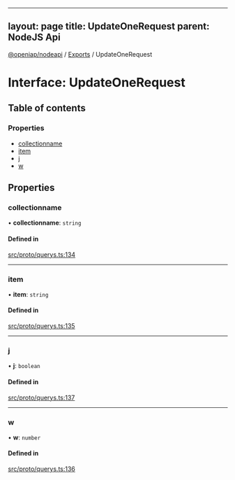 
---
layout: page
title: UpdateOneRequest
parent: NodeJS Api
---
[@openiap/nodeapi](../README.md) / [Exports](../modules.md) / UpdateOneRequest

# Interface: UpdateOneRequest

## Table of contents

### Properties

- [collectionname](UpdateOneRequest.md#collectionname)
- [item](UpdateOneRequest.md#item)
- [j](UpdateOneRequest.md#j)
- [w](UpdateOneRequest.md#w)

## Properties

### collectionname

• **collectionname**: `string`

#### Defined in

[src/proto/querys.ts:134](https://github.com/openiap/nodeapi/blob/a6b5438/src/proto/querys.ts#L134)

___

### item

• **item**: `string`

#### Defined in

[src/proto/querys.ts:135](https://github.com/openiap/nodeapi/blob/a6b5438/src/proto/querys.ts#L135)

___

### j

• **j**: `boolean`

#### Defined in

[src/proto/querys.ts:137](https://github.com/openiap/nodeapi/blob/a6b5438/src/proto/querys.ts#L137)

___

### w

• **w**: `number`

#### Defined in

[src/proto/querys.ts:136](https://github.com/openiap/nodeapi/blob/a6b5438/src/proto/querys.ts#L136)
